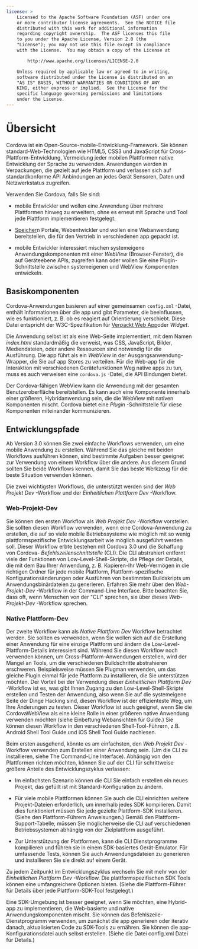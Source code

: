 ```yaml
---
license: >
    Licensed to the Apache Software Foundation (ASF) under one
    or more contributor license agreements.  See the NOTICE file
    distributed with this work for additional information
    regarding copyright ownership.  The ASF licenses this file
    to you under the Apache License, Version 2.0 (the
    "License"); you may not use this file except in compliance
    with the License.  You may obtain a copy of the License at

        http://www.apache.org/licenses/LICENSE-2.0

    Unless required by applicable law or agreed to in writing,
    software distributed under the License is distributed on an
    "AS IS" BASIS, WITHOUT WARRANTIES OR CONDITIONS OF ANY
    KIND, either express or implied.  See the License for the
    specific language governing permissions and limitations
    under the License.
---
```


# Übersicht

Cordova ist ein Open-Source-mobile-Entwicklung-Framework. Sie können standard-Web-Technologien wie HTML5, CSS3 und JavaScript für Cross-Plattform-Entwicklung, Vermeidung jeder mobilen Plattformen native Entwicklung der Sprache zu verwenden. Anwendungen werden in Verpackungen, die gezielt auf jede Plattform und verlassen sich auf standardkonforme API Anbindungen an jedes Gerät Sensoren, Daten und Netzwerkstatus zugreifen.

Verwenden Sie Cordova, falls Sie sind:

*   mobile Entwickler und wollen eine Anwendung über mehrere Plattformen hinweg zu erweitern, ohne es erneut mit Sprache und Tool jede Plattform implementieren festgelegt.

*   <a href="../../cordova/storage/storage.html">Speicher</a>n Portale, Webentwickler und wollen eine Webanwendung bereitstellen, die für den Vertrieb in verschiedenen app gepackt ist.

*   mobile Entwickler interessiert mischen systemeigene Anwendungskomponenten mit einer *WebView* (Browser-Fenster), die auf Geräteebene APIs, zugreifen kann oder wollen Sie eine Plugin-Schnittstelle zwischen systemeigenen und WebView Komponenten entwickeln.

## Basiskomponenten

Cordova-Anwendungen basieren auf einer gemeinsamen `config.xml` -Datei, enthält Informationen über die app und gibt Parameter, die beeinflussen, wie es funktioniert, z. B. ob es reagiert auf Orientierung verschiebt. Diese Datei entspricht der W3C-Spezifikation für [Verpackt Web App][1]oder *Widget*.

 [1]: http://www.w3.org/TR/widgets/

Die Anwendung selbst ist als eine Web-Seite implementiert, mit dem Namen *index.html* standardmäßig die verweist, was CSS, JavaScript, Bilder, Mediendateien, oder andere Ressourcen sind notwendig für die Ausführung. Die app führt als ein *WebView* in der Ausgangsanwendung-Wrapper, die Sie auf app Stores zu verteilen. Für die Web-app für die Interaktion mit verschiedenen Gerätefunktionen Weg native apps zu tun, muss es auch verweisen eine `cordova.js` -Datei, die API Bindungen bietet.

Der Cordova-fähigen WebView kann die Anwendung mit der gesamten Benutzeroberfläche bereitstellen. Es kann auch eine Komponente innerhalb einer größeren, Hybridanwendung sein, die die WebView mit nativen Komponenten mischt. Cordova bietet eine *Plugin* -Schnittstelle für diese Komponenten miteinander kommunizieren.

## Entwicklungspfade

Ab Version 3.0 können Sie zwei einfache Workflows verwenden, um eine mobile Anwendung zu erstellen. Während Sie das gleiche mit beiden Workflows ausführen können, sind bestimmte Aufgaben besser geeignet zur Verwendung von einem Workflow über die andere. Aus diesem Grund sollten Sie beide Workflows kennen, damit Sie das beste Werkzeug für die beste Situation verwenden können.

Die zwei wichtigsten Workflows, die unterstützt werden sind der *Web Projekt Dev* -Workflow und der *Einheitlichen Plattform Dev* -Workflow.

### Web-Projekt-Dev

Sie können den ersten Workflow als *Web Projekt Dev* -Workflow vorstellen. Sie sollten diesen Workflow verwenden, wenn eine Cordova-Anwendung zu erstellen, die auf so viele mobile Betriebssysteme wie möglich mit so wenig plattformspezifische Entwicklungsarbeit wie möglich ausgeführt werden soll. Dieser Workflow erbte bestehen mit Cordova 3.0 und die Schaffung von Cordova- *Befehlszeilenschnittstelle* (CLI). Die CLI abstrahiert entfernt viele der Funktionen von Low-Level-Shell-Skripte, die Pflege der Details, die mit dem Bau Ihrer Anwendung, z. B. Kopieren-Ihr Web-Vermögen in die richtigen Ordner für jede mobile Plattform, Plattform-spezifische Konfigurationsänderungen oder Ausführen von bestimmten Buildskripts um Anwendungsbinärdateien zu generieren. Erfahren Sie mehr über den *Web-Projekt-Dev* -Workflow in der Command-Line Interface. Bitte beachten Sie, dass oft, wenn Menschen von der "CLI" sprechen, sie über dieses *Web-Projekt-Dev* -Workflow sprechen.

### Native Plattform-Dev

Der zweite Workflow kann als *Native Plattform Dev* Workflow betrachtet werden. Sie sollten es verwenden, wenn Sie wollen sich auf die Erstellung einer Anwendung für eine einzige Plattform und ändern die Low-Level-Plattform-Details interessiert sind. Während Sie diesen Workflow noch verwenden können, um Cross-Plattform-Anwendungen erstellen, wird der Mangel an Tools, um die verschiedenen Buildschritte abstrahieren erschweren. Beispielsweise müssen Sie Plugman verwenden, um das gleiche Plugin einmal für jede Plattform zu installieren, die Sie unterstützen möchten. Der Vorteil bei der Verwendung dieser *Einheitlichen Plattform Dev* -Workflow ist es, was gibt Ihnen Zugang zu den Low-Level-Shell-Skripte erstellen und Testen der Anwendung, also wenn Sie auf die systemeigene Seite der Dinge Hacking sind, diesen Workflow ist der effizienteste Weg, um Ihre Änderungen zu testen. Dieser Workflow ist auch geeignet, wenn Sie die CordovaWebView als eine kleine Rolle in einer größeren native Anwendung verwenden möchten (siehe Einbettung Webansichten für Guide.) Sie können diesen Workflow in den verschiedenen Shell-Tool-Führern, z.B. Android Shell Tool Guide und iOS Shell Tool Guide nachlesen.

Beim ersten ausgehend, könnte es am einfachsten, den *Web Projekt Dev* -Workflow verwenden zum Erstellen einer Anwendung sein. (Um die CLI zu installieren, siehe The Command-Line Interface). Abhängig von den Plattformen richten möchten, können Sie auf der CLI für schrittweise größere Anteile des Entwicklungszyklus verlassen:

*   Im einfachsten Szenario können die CLI Sie einfach erstellen ein neues Projekt, das gefüllt ist mit Standard-Konfiguration zu ändern.

*   Für viele mobile Plattformen können Sie auch die CLI einrichten weitere Projekt-Dateien erforderlich, um innerhalb jedes SDK kompilieren. Damit dies funktioniert müssen Sie jede gezielte Plattform-SDK installieren. (Siehe den Plattform-Führern Anweisungen.) Gemäß den Plattform-Support-Tabelle, müssen Sie möglicherweise die CLI auf verschiedenen Betriebssystemen abhängig von der Zielplattform ausgeführt.

*   Zur Unterstützung der Plattformen, kann die CLI Dienstprogramme kompilieren und führen sie in einem SDK-basiertes Gerät-Emulator. Für umfassende Tests, können Sie auch Anwendungsdateien zu generieren und installieren Sie sie direkt auf einem Gerät.

Zu jedem Zeitpunkt im Entwicklungszyklus wechseln Sie mit mehr von der *Einheitlichen Plattform Dev* -Workflow. Die plattformspezifischen SDK Tools können eine umfangreichere Optionen bieten. (Siehe die Plattform-Führer für Details über jede Plattform-SDK-Tool festgelegt.)

Eine SDK-Umgebung ist besser geeignet, wenn Sie möchten, eine Hybrid-app zu implementieren, die Web-basierte und native Anwendungskomponenten mischt. Sie können das Befehlszeile-Dienstprogramm verwenden, um zunächst die app generieren oder iterativ danach, aktualisierten Code zu SDK-Tools zu ernähren. Sie können die app-Konfigurationsdatei auch selbst erstellen. (Siehe die Datei config.xml Datei für Details.)